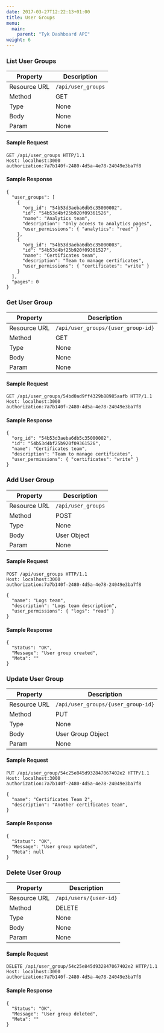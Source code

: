 ```yaml
---
date: 2017-03-27T12:22:13+01:00
title: User Groups
menu:
  main:
    parent: "Tyk Dashboard API"
weight: 6 
---
```


### List User Groups

| **Property** | **Description** |
| ------------ | --------------- |
| Resource URL | `/api/user_groups`    |
| Method       | GET             |
| Type         | None            |
| Body         | None            |
| Param        | None            |

#### Sample Request

```{.copyWrapper}
GET /api/user_groups HTTP/1.1
Host: localhost:3000
authorization:7a7b140f-2480-4d5a-4e78-24049e3ba7f8
```

#### Sample Response

```
{
  "user_groups": [
    {
      "org_id": "54b53d3aeba6db5c35000002",
      "id": "54b53d4bf25b920f09361526",
      "name": "Analytics team",
      "description": "Only access to analytics pages",
      "user_permissions": { "analytics": "read" }
    },
    {
      "org_id": "54b53d3aeba6db5c35000003",
      "id": "54b53d4bf25b920f09361527",
      "name": "Certificates team",
      "description": "Team to manage certificates",
      "user_permissions": { "certificates": "write" }
    }
  ],
  "pages": 0
}
```

### Get User Group

| **Property** | **Description**         |
| ------------ | ----------------------- |
| Resource URL | `/api/user_groups/{user_group-id}`  |
| Method       | GET                     |
| Type         | None                    |
| Body         | None                    |
| Param        | None                    |

#### Sample Request

```{.copyWrapper}
GET /api/user_groups/54bd0ad9ff4329b88985aafb HTTP/1.1
Host: localhost:3000
authorization:7a7b140f-2480-4d5a-4e78-24049e3ba7f8
```

#### Sample Response

```
{
  "org_id": "54b53d3aeba6db5c35000002",
  "id": "54b53d4bf25b920f09361526",
  "name": "Certificates team",
  "description": "Team to manage certificates",
  "user_permissions": { "certificates": "write" }  
}
```

### Add User Group



| **Property** | **Description** |
| ------------ | --------------- |
| Resource URL | `/api/user_groups`    |
| Method       | POST            |
| Type         | None            |
| Body         | User Object     |
| Param        | None            |

#### Sample Request

```{.copyWrapper}
POST /api/user_groups HTTP/1.1
Host: localhost:3000
authorization:7a7b140f-2480-4d5a-4e78-24049e3ba7f8

{
  "name": "Logs team",
  "description": "Logs team description",
  "user_permissions": { "logs": "read" }
}
```

#### Sample Response

```
{
  "Status": "OK",
  "Message": "User group created",
  "Meta": ""
}
```



### Update User Group

| **Property** | **Description**        |
| ------------ | -----------------------|
| Resource URL | `/api/user_groups/{user_group-id}` |
| Method       | PUT                    |
| Type         | None                   |
| Body         | User Group Object            |
| Param        | None                   |

#### Sample Request

```{.copyWrapper}
PUT /api/user_group/54c25e845d932847067402e2 HTTP/1.1
Host: localhost:3000
authorization:7a7b140f-2480-4d5a-4e78-24049e3ba7f8

{
  "name": "Certificates Team 2",
  "description": "Another certificates team",
}
```

#### Sample Response

```
{
  "Status": "OK",
  "Message": "User group updated",
  "Meta": null
}
```

### Delete User Group

| **Property** | **Description**        |
| ------------ | -----------------------|
| Resource URL | `/api/users/{user-id}` |
| Method       | DELETE                 |
| Type         | None                   |
| Body         | None                   |
| Param        | None                   |

#### Sample Request

```{.copyWrapper}
DELETE /api/user_group/54c25e845d932847067402e2 HTTP/1.1
Host: localhost:3000
authorization:7a7b140f-2480-4d5a-4e78-24049e3ba7f8
```

#### Sample Response

```
{
  "Status": "OK",
  "Message": "User group deleted",
  "Meta": ""
}
```
